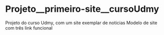 # Projeto__primeiro-site__cursoUdmy
Projeto do curso Udmy, com um site exemplar  de noticias
Modelo de site com três link funcional

